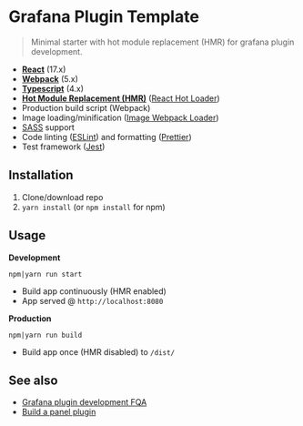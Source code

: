 # Grafana Plugin Template
> Minimal starter with hot module replacement (HMR) for grafana plugin development.

* **[React](https://facebook.github.io/react/)** (17.x)
* **[Webpack](https://webpack.js.org/)** (5.x)
* **[Typescript](https://www.typescriptlang.org/)** (4.x)
* **[Hot Module Replacement (HMR)](https://webpack.js.org/concepts/hot-module-replacement/)** ([React Hot Loader](https://github.com/gaearon/react-hot-loader))
* Production build script (Webpack)
* Image loading/minification ([Image Webpack Loader](https://github.com/tcoopman/image-webpack-loader))
* [SASS](http://sass-lang.com/) support
* Code linting ([ESLint](https://github.com/eslint/eslint)) and formatting ([Prettier](https://github.com/prettier/prettier))
* Test framework ([Jest](https://facebook.github.io/jest/))


## Installation
1. Clone/download repo
2. `yarn install` (or `npm install` for npm)

## Usage
**Development**

`npm|yarn run start`

* Build app continuously (HMR enabled)
* App served @ `http://localhost:8080`

**Production**

`npm|yarn run build`

* Build app once (HMR disabled) to `/dist/`

## See also
* [Grafana plugin development FQA](https://fossies.org/linux/grafana/packages/grafana-toolkit/README.md)
* [Build a panel plugin](https://grafana.com/tutorials/build-a-panel-plugin/)